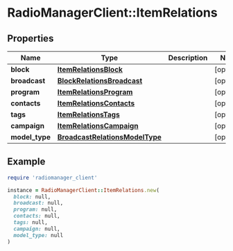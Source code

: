 # RadioManagerClient::ItemRelations

## Properties

| Name | Type | Description | Notes |
| ---- | ---- | ----------- | ----- |
| **block** | [**ItemRelationsBlock**](ItemRelationsBlock.md) |  | [optional] |
| **broadcast** | [**BlockRelationsBroadcast**](BlockRelationsBroadcast.md) |  | [optional] |
| **program** | [**ItemRelationsProgram**](ItemRelationsProgram.md) |  | [optional] |
| **contacts** | [**ItemRelationsContacts**](ItemRelationsContacts.md) |  | [optional] |
| **tags** | [**ItemRelationsTags**](ItemRelationsTags.md) |  | [optional] |
| **campaign** | [**ItemRelationsCampaign**](ItemRelationsCampaign.md) |  | [optional] |
| **model_type** | [**BroadcastRelationsModelType**](BroadcastRelationsModelType.md) |  | [optional] |

## Example

```ruby
require 'radiomanager_client'

instance = RadioManagerClient::ItemRelations.new(
  block: null,
  broadcast: null,
  program: null,
  contacts: null,
  tags: null,
  campaign: null,
  model_type: null
)
```

